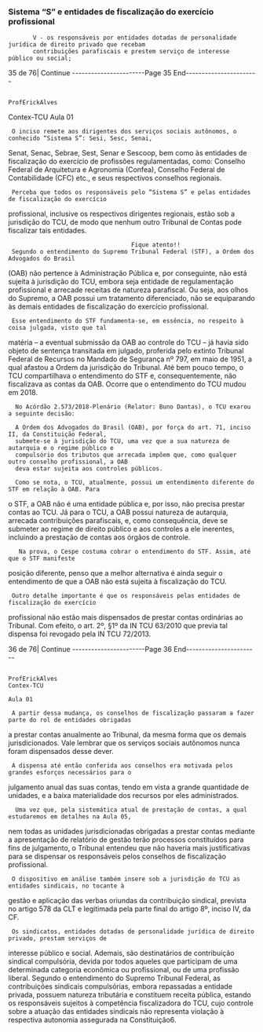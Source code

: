 ### Sistema “S” e entidades de fiscalização do exercício profissional



           V - os responsáveis por entidades dotadas de personalidade jurídica de direito privado que recebam
           contribuições parafiscais e prestem serviço de interesse público ou social;




35 de 76| Continue
-----------------------Page 35 End-----------------------

                                                                                              ProfErickAlves
Contex-TCU
                                                                                                       Aula 01

     O inciso remete aos dirigentes dos serviços sociais autônomos, o conhecido “Sistema S”: Sesi, Sesc, Senai,
Senat, Senac, Sebrae, Sest, Senar e Sescoop, bem como às entidades de fiscalização do exercício de
profissões regulamentadas, como: Conselho Federal de Arquitetura e Agronomia (Confea), Conselho Federal
de Contabilidade (CFC) etc., e seus respectivos conselhos regionais.

     Perceba que todos os responsáveis pelo “Sistema S” e pelas entidades de fiscalização do exercício
profissional, inclusive os respectivos dirigentes regionais, estão sob a jurisdição do TCU, de modo que nenhum
outro Tribunal de Contas pode fiscalizar tais entidades.


                                       Fique atento!!
     Segundo o entendimento do Supremo Tribunal Federal (STF), a Ordem dos Advogados do Brasil
   (OAB) não pertence à Administração Pública e, por conseguinte, não está sujeita à jurisdição do
   TCU, embora seja entidade de regulamentação profissional e arrecade receitas de natureza parafiscal.
   Ou seja, aos olhos do Supremo, a OAB possui um tratamento diferenciado, não se equiparando às
   demais entidades de fiscalização do exercício profissional.

     Esse entendimento do STF fundamenta-se, em essência, no respeito à coisa julgada, visto que tal
   matéria – a eventual submissão da OAB ao controle do TCU – já havia sido objeto de sentença transitada
   em julgado, proferida pelo extinto Tribunal Federal de Recursos no Mandado de Segurança nº 797, em
   maio de 1951, a qual afastou a Ordem da jurisdição do Tribunal.
       Até bem pouco tempo, o TCU compartilhava o entendimento do STF e, consequentemente, não
   fiscalizava as contas da OAB. Ocorre que o entendimento do TCU mudou em 2018.

      No Acórdão 2.573/2018-Plenário (Relator: Buno Dantas), o TCU exarou a seguinte decisão:

      A Ordem dos Advogados do Brasil (OAB), por força do art. 71, inciso II, da Constituição Federal,
      submete-se à jurisdição do TCU, uma vez que a sua natureza de autarquia e o regime público e
      compulsório dos tributos que arrecada impõem que, como qualquer outro conselho profissional, a OAB
      deva estar sujeita aos controles públicos.

      Como se nota, o TCU, atualmente, possui um entendimento diferente do STF em relação à OAB. Para
   o STF, a OAB não é uma entidade pública e, por isso, não precisa prestar contas ao TCU. Já para o TCU,
   a OAB possui natureza de autarquia, arrecada contribuições parafiscais, e, como consequência, deve se
   submeter ao regime de direito público e aos controles a ele inerentes, incluindo a prestação de contas
   aos órgãos de controle.

       Na prova, o Cespe costuma cobrar o entendimento do STF. Assim, até que o STF manifeste
   posição diferente, penso que a melhor alternativa é ainda seguir o entendimento de que a OAB não está
   sujeita à fiscalização do TCU.


     Outro detalhe importante é que os responsáveis pelas entidades de fiscalização do exercício
profissional não estão mais dispensados de prestar contas ordinárias ao Tribunal. Com efeito, o art. 2º, §1º
da IN TCU 63/2010 que previa tal dispensa foi revogado pela IN TCU 72/2013.




36 de 76| Continue
-----------------------Page 36 End-----------------------

                                                                                                   ProfErickAlves
    Contex-TCU
                                                                                                            Aula 01

     A partir dessa mudança, os conselhos de fiscalização passaram a fazer parte do rol de entidades obrigadas
a prestar contas anualmente ao Tribunal, da mesma forma que os demais jurisdicionados. Vale lembrar que os
serviços sociais autônomos nunca foram dispensados desse dever.

     A dispensa até então conferida aos conselhos era motivada pelos grandes esforços necessários para o
julgamento anual das suas contas, tendo em vista a grande quantidade de unidades, e a baixa materialidade
dos recursos por eles administrados.

      Uma vez que, pela sistemática atual de prestação de contas, a qual estudaremos em detalhes na Aula 05,
nem todas as unidades jurisdicionadas obrigadas a prestar contas mediante a apresentação de relatório de
gestão terão processos constituídos para fins de julgamento, o Tribunal entendeu que não haveria mais
justificativas para se dispensar os responsáveis pelos conselhos de fiscalização profissional.

     O dispositivo em análise também insere sob a jurisdição do TCU as entidades sindicais, no tocante à
gestão e aplicação das verbas oriundas da contribuição sindical, prevista no artigo 578 da CLT e legitimada
pela parte final do artigo 8º, inciso IV, da CF.

     Os sindicatos, entidades dotadas de personalidade jurídica de direito privado, prestam serviços de
interesse público e social. Ademais, são destinatários de contribuição sindical compulsória, devida por todos
aqueles que participam de uma determinada categoria econômica ou profissional, ou de uma profissão liberal.
     Segundo o entendimento do Supremo Tribunal Federal, as contribuições sindicais compulsórias, embora
repassadas a entidade privada, possuem natureza tributária e constituem receita pública, estando os
responsáveis sujeitos à competência fiscalizadora do TCU, cujo controle sobre a atuação das entidades sindicais
não representa violação à respectiva autonomia assegurada na Constituição6.